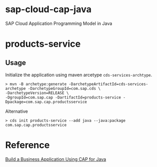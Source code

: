 # sap-cloud-cap-java
SAP Cloud Application Programming Model in Java

# products-service

## Usage

Initialize the application using maven arcetype `cds-services-archtype`.

```
> mvn -B archetype:generate -DarchetypeArtifactId=cds-services-archetype -DarchetypeGroupId=com.sap.cds \
-DarchetypeVersion=RELEASE \
-DgroupId=com.sap.cap -DartifactId=products-service -Dpackage=com.sap.cap.productsservice
```

Alternative

```
> cds init products-service --add java --java:package com.sap.cap.productsservice
```

# Reference

[Build a Business Application Using CAP for Java](https://developers.sap.com/mission.cap-java-app.html)